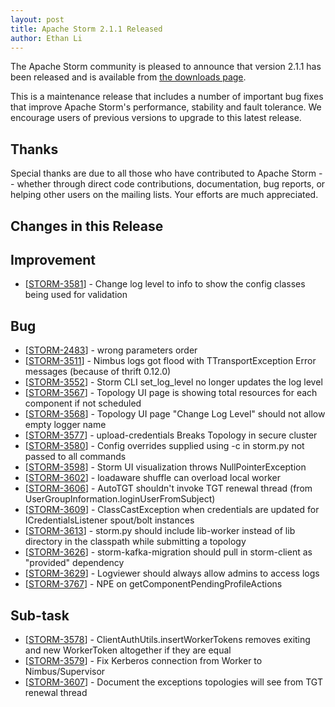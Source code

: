 ```yaml
---
layout: post
title: Apache Storm 2.1.1 Released
author: Ethan Li
---
```


The Apache Storm community is pleased to announce that version 2.1.1 has been released and is available from [the downloads page](/downloads.html).

This is a maintenance release that includes a number of important bug fixes that improve Apache Storm's performance, stability and fault tolerance. We encourage users of previous versions to upgrade to this latest release.


Thanks
------
Special thanks are due to all those who have contributed to Apache Storm -- whether through direct code contributions, documentation, bug reports, or helping other users on the mailing lists. Your efforts are much appreciated.


Changes in this Release
---------
<h2>Improvement</h2>
<ul>
<li>[<a href="https://issues.apache.org/jira/browse/STORM-3581">STORM-3581</a>] - Change log level to info to show the config classes being used for validation</li>
</ul>
<h2>Bug</h2>
<ul>
<li>[<a href="https://issues.apache.org/jira/browse/STORM-2483">STORM-2483</a>] - wrong parameters order</li>
<li>[<a href="https://issues.apache.org/jira/browse/STORM-3511">STORM-3511</a>] - Nimbus logs got flood with TTransportException Error messages (because of thrift 0.12.0)</li>
<li>[<a href="https://issues.apache.org/jira/browse/STORM-3552">STORM-3552</a>] - Storm CLI set_log_level no longer updates the log level</li>
<li>[<a href="https://issues.apache.org/jira/browse/STORM-3567">STORM-3567</a>] - Topology UI page is showing total resources for each component if not scheduled</li>
<li>[<a href="https://issues.apache.org/jira/browse/STORM-3568">STORM-3568</a>] - Topology UI page "Change Log Level" should not allow empty logger name</li>
<li>[<a href="https://issues.apache.org/jira/browse/STORM-3577">STORM-3577</a>] - upload-credentials Breaks Topology in secure cluster</li>
<li>[<a href="https://issues.apache.org/jira/browse/STORM-3580">STORM-3580</a>] - Config overrides supplied using -c in storm.py not passed to all commands</li>
<li>[<a href="https://issues.apache.org/jira/browse/STORM-3598">STORM-3598</a>] - Storm UI visualization throws NullPointerException</li>
<li>[<a href="https://issues.apache.org/jira/browse/STORM-3602">STORM-3602</a>] - loadaware shuffle can overload local worker</li>
<li>[<a href="https://issues.apache.org/jira/browse/STORM-3606">STORM-3606</a>] - AutoTGT shouldn't invoke TGT renewal thread (from UserGroupInformation.loginUserFromSubject)</li>
<li>[<a href="https://issues.apache.org/jira/browse/STORM-3609">STORM-3609</a>] - ClassCastException when credentials are updated for ICredentialsListener spout/bolt instances</li>
<li>[<a href="https://issues.apache.org/jira/browse/STORM-3613">STORM-3613</a>] - storm.py should include lib-worker instead of lib directory in the classpath while submitting a topology</li>
<li>[<a href="https://issues.apache.org/jira/browse/STORM-3626">STORM-3626</a>] - storm-kafka-migration should pull in storm-client as "provided" dependency</li>
<li>[<a href="https://issues.apache.org/jira/browse/STORM-3629">STORM-3629</a>] -  Logviewer should always allow admins to access logs</li>
<li>[<a href="https://issues.apache.org/jira/browse/STORM-3767">STORM-3767</a>] - NPE on getComponentPendingProfileActions </li>
</ul>
<h2>Sub-task</h2>
<ul>
<li>[<a href="https://issues.apache.org/jira/browse/STORM-3578">STORM-3578</a>] - ClientAuthUtils.insertWorkerTokens removes exiting and new WorkerToken altogether if they are equal</li>
<li>[<a href="https://issues.apache.org/jira/browse/STORM-3579">STORM-3579</a>] - Fix Kerberos connection from Worker to Nimbus/Supervisor</li>
<li>[<a href="https://issues.apache.org/jira/browse/STORM-3607">STORM-3607</a>] - Document the exceptions topologies will see from TGT renewal thread</li>
</ul>